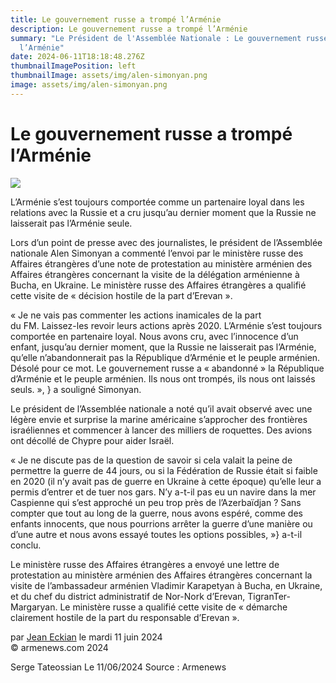 ```yaml
---
title: Le gouvernement russe a trompé l’Arménie
description: Le gouvernement russe a trompé l’Arménie
summary: "Le Président de l'Assemblée Nationale : Le gouvernement russe a trompé
  l’Arménie"
date: 2024-06-11T18:18:48.276Z
thumbnailImagePosition: left
thumbnailImage: assets/img/alen-simonyan.png
image: assets/img/alen-simonyan.png
---
```

<!--StartFragment-->

# Le gouvernement russe a trompé l’Arménie



![](https://www.armenews.com/IMG/arton116808.png)

L’Arménie s’est toujours comportée comme un partenaire loyal dans les relations avec la Russie et a cru jusqu’au dernier moment que la Russie ne laisserait pas l’Arménie seule.

Lors d’un point de presse avec des journalistes, le président de l’Assemblée nationale Alen Simonyan a commenté l’envoi par le ministère russe des Affaires étrangères d’une note de protestation au ministère arménien des Affaires étrangères concernant la visite de la délégation arménienne à Bucha, en Ukraine. Le ministère russe des Affaires étrangères a qualifié cette visite de « décision hostile de la part d’Erevan ».

« Je ne vais pas commenter les actions inamicales de la part du FM. Laissez-les revoir leurs actions après 2020. L’Arménie s’est toujours comportée en partenaire loyal. Nous avons cru, avec l’innocence d’un enfant, jusqu’au dernier moment, que la Russie ne laisserait pas l’Arménie, qu’elle n’abandonnerait pas la République d’Arménie et le peuple arménien. Désolé pour ce mot. Le gouvernement russe a « abandonné » la République d’Arménie et le peuple arménien. Ils nous ont trompés, ils nous ont laissés seuls. », } a souligné Simonyan.

Le président de l’Assemblée nationale a noté qu’il avait observé avec une légère envie et surprise la marine américaine s’approcher des frontières israéliennes et commencer à lancer des milliers de roquettes. Des avions ont décollé de Chypre pour aider Israël.

« Je ne discute pas de la question de savoir si cela valait la peine de permettre la guerre de 44 jours, ou si la Fédération de Russie était si faible en 2020 (il n’y avait pas de guerre en Ukraine à cette époque) qu’elle leur a permis d’entrer et de tuer nos gars. N’y a-t-il pas eu un navire dans la mer Caspienne qui s’est approché un peu trop près de l’Azerbaïdjan ? Sans compter que tout au long de la guerre, nous avons espéré, comme des enfants innocents, que nous pourrions arrêter la guerre d’une manière ou d’une autre et nous avons essayé toutes les options possibles, »} a-t-il conclu.

Le ministère russe des Affaires étrangères a envoyé une lettre de protestation au ministère arménien des Affaires étrangères concernant la visite de l’ambassadeur arménien Vladimir Karapetyan à Bucha, en Ukraine, et du chef du district administratif de Nor-Nork d’Erevan, TigranTer-Margaryan. Le ministère russe a qualifié cette visite de « démarche clairement hostile de la part du responsable d’Erevan ».

par [Jean Eckian](https://www.armenews.com/spip.php?page=auteur&id_auteur=34) le mardi 11 juin 2024\
© armenews.com 2024

S﻿erge Tateossian Le 11/06/2024    Source : Armenews